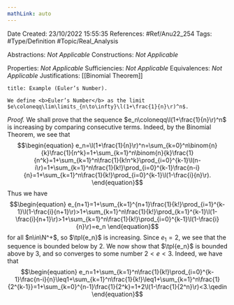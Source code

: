 ```yaml
---
mathLink: auto
---
```


<div class="topSpace"></div>

Date Created: 23/10/2022 15:55:35
References: #Ref/Anu22_254
Tags: #Type/Definition #Topic/Real_Analysis

Abstractions: <i>Not Applicable</i>
Constructions: <i>Not Applicable</i>

Properties: <i>Not Applicable</i>
Sufficiencies: <i>Not Applicable</i>
Equivalences: <i>Not Applicable</i>
Justifications: [[Binomial Theorem]]

``` ad-Example
title: Example (Euler’s Number).

We define <b>Euler’s Number</b> as the limit $e\coloneqq\lim\limits_{n\to\infty}\l(1+\frac{1}{n}\r)^n$.

```

<i>Proof.</i> We shall prove that the sequence $e_n\coloneqq\l(1+\frac{1}{n}\r)^n$ is increasing by comparing consecutive terms. Indeed, by the Binomial Theorem, we see that
$$\begin{equation}
    e_n=\l(1+\frac{1}{n}\r)^n=\sum_{k=0}^n\binom{n}{k}\frac{1}{n^k}=1+\sum_{k=1}^n\binom{n}{k}\frac{1}{n^k}=1+\sum_{k=1}^n\frac{1}{k!n^k}\prod_{i=0}^{k-1}\l(n-i\r)=1+\sum_{k=1}^n\frac{1}{k!}\prod_{i=0}^{k-1}\frac{n-i}{n}=1+\sum_{k=1}^n\frac{1}{k!}\prod_{i=0}^{k-1}\l(1-\frac{i}{n}\r).
\end{equation}$$
Thus we have
$$\begin{equation}
    e_{n+1}=1+\sum_{k=1}^{n+1}\frac{1}{k!}\prod_{i=1}^{k-1}\l(1-\frac{i}{n+1}\r)>1+\sum_{k=1}^n\frac{1}{k!}\prod_{k=1}^{k-1}\l(1-\frac{i}{n+1}\r)>1+\sum_{k=1}^n\frac{1}{k!}\prod_{i=0}^{k-1}\l(1-\frac{i}{n}\r)=e_n
\end{equation}$$
for all $n\in\N^+$, so $\tpl{e_n}$ is increasing. Since $e_1=2$, we see that the sequence is bounded below by $2$. We now show that $\tpl{e_n}$ is bounded above by $3$, and so converges to some number $2<e<3$. Indeed, we have that
$$\begin{equation}
    e_n=1+\sum_{k=1}^n\frac{1}{k!}\prod_{i=0}^{k-1}\frac{n-i}{n}\leq1+\sum_{k=1}^n\frac{1}{k!}\leq1+\sum_{k=1}^n\frac{1}{2^{k-1}}=1+\sum_{k=0}^{n-1}\frac{1}{2^k}=1+2\l(1-\frac{1}{2^n}\r)<3.\qedin
\end{equation}$$
